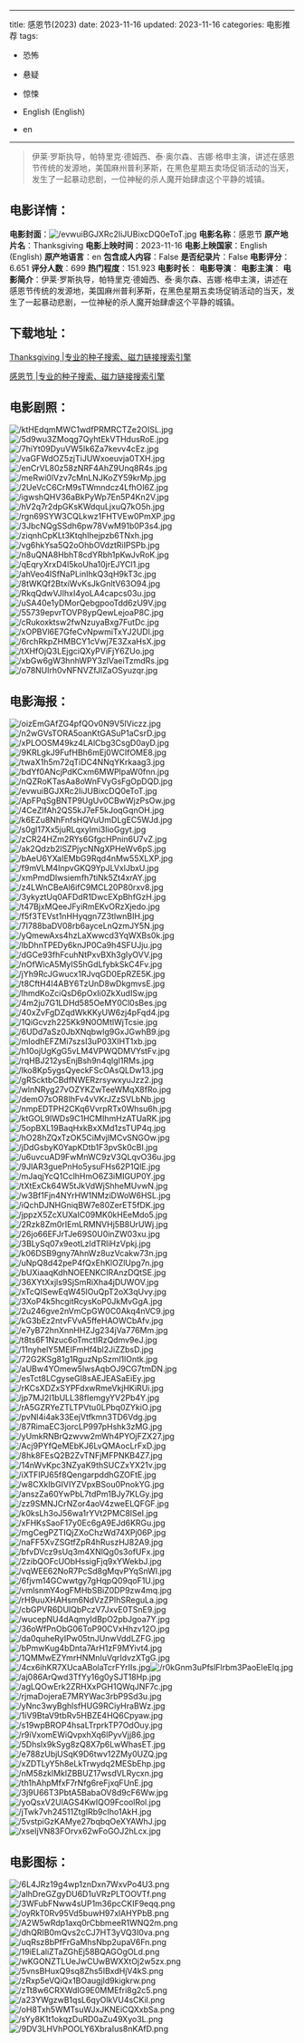 
---
title: 感恩节(2023)
date: 2023-11-16
updated: 2023-11-16
categories: 电影推荐
tags:
- 恐怖
- 悬疑
- 惊悚

- English (English)
- en
---


> 伊莱·罗斯执导，帕特里克·德姆西、泰·奥尔森、吉娜·格申主演，讲述在感恩节传统的发源地，美国麻州普利茅斯，在黑色星期五卖场促销活动的当天，发生了一起暴动悲剧，一位神秘的杀人魔开始肆虐这个平静的城镇。

## **电影详情**：

**电影封面**：<img src="https://image.tmdb.org/t/p/w200/evwuiBGJXRc2IiJUBixcDQ0eToT.jpg" alt="/evwuiBGJXRc2IiJUBixcDQ0eToT.jpg" title="/evwuiBGJXRc2IiJUBixcDQ0eToT.jpg">
**电影名称**：感恩节
**原产地片名**：Thanksgiving
**电影上映时间**：2023-11-16
**电影上映国家**：English (English)
**原产地语言**：en
**包含成人内容**：False
**是否纪录片**：False
**电影评分**：6.651
**评分人数**：699
**热门程度**：151.923
**电影时长**：
**电影导演**：
**电影主演**：
**电影简介**：伊莱·罗斯执导，帕特里克·德姆西、泰·奥尔森、吉娜·格申主演，讲述在感恩节传统的发源地，美国麻州普利茅斯，在黑色星期五卖场促销活动的当天，发生了一起暴动悲剧，一位神秘的杀人魔开始肆虐这个平静的城镇。

## **下载地址**：
[Thanksgiving |专业的种子搜索、磁力链接搜索引擎](https://movie.amd794.com:2083/?search=Thanksgiving&ordering=&mode=match_phrase&page_size=10&page=1)

[感恩节 |专业的种子搜索、磁力链接搜索引擎](https://movie.amd794.com:2083/?search=%E6%84%9F%E6%81%A9%E8%8A%82&ordering=&mode=match_phrase&page_size=10&page=1)
 

## **电影剧照**：
<img src="https://image.tmdb.org/t/p/original/ktHEdqmMWC1wdfPRMRCTZe2OISL.jpg" alt="/ktHEdqmMWC1wdfPRMRCTZe2OISL.jpg" title="/ktHEdqmMWC1wdfPRMRCTZe2OISL.jpg"><img src="https://image.tmdb.org/t/p/original/5d9wu3ZMoqg7QyhtEkVTHdusRoE.jpg" alt="/5d9wu3ZMoqg7QyhtEkVTHdusRoE.jpg" title="/5d9wu3ZMoqg7QyhtEkVTHdusRoE.jpg"><img src="https://image.tmdb.org/t/p/original/7hiYt09DyuVW5Ik6Za7kevv4cEz.jpg" alt="/7hiYt09DyuVW5Ik6Za7kevv4cEz.jpg" title="/7hiYt09DyuVW5Ik6Za7kevv4cEz.jpg"><img src="https://image.tmdb.org/t/p/original/vaGFWdOZ5zjTiJUWxoeuvja0TXH.jpg" alt="/vaGFWdOZ5zjTiJUWxoeuvja0TXH.jpg" title="/vaGFWdOZ5zjTiJUWxoeuvja0TXH.jpg"><img src="https://image.tmdb.org/t/p/original/enCrVL80z58zNRF4AhZ9Unq8R4s.jpg" alt="/enCrVL80z58zNRF4AhZ9Unq8R4s.jpg" title="/enCrVL80z58zNRF4AhZ9Unq8R4s.jpg"><img src="https://image.tmdb.org/t/p/original/meRwi0lVzv7cMnLNJKoZY59krMp.jpg" alt="/meRwi0lVzv7cMnLNJKoZY59krMp.jpg" title="/meRwi0lVzv7cMnLNJKoZY59krMp.jpg"><img src="https://image.tmdb.org/t/p/original/2UeVcC6CrM9sTWmndcz4LfhOI6Z.jpg" alt="/2UeVcC6CrM9sTWmndcz4LfhOI6Z.jpg" title="/2UeVcC6CrM9sTWmndcz4LfhOI6Z.jpg"><img src="https://image.tmdb.org/t/p/original/igwshQHV36aBkPyWp7En5P4Kn2V.jpg" alt="/igwshQHV36aBkPyWp7En5P4Kn2V.jpg" title="/igwshQHV36aBkPyWp7En5P4Kn2V.jpg"><img src="https://image.tmdb.org/t/p/original/hV2q7r2dpGKsKWdquLjxuQ7kO5h.jpg" alt="/hV2q7r2dpGKsKWdquLjxuQ7kO5h.jpg" title="/hV2q7r2dpGKsKWdquLjxuQ7kO5h.jpg"><img src="https://image.tmdb.org/t/p/original/rgn69SYW3CQLkwz1FHTVEw0PmXP.jpg" alt="/rgn69SYW3CQLkwz1FHTVEw0PmXP.jpg" title="/rgn69SYW3CQLkwz1FHTVEw0PmXP.jpg"><img src="https://image.tmdb.org/t/p/original/3JbcNQgSSdh6pw78VwM91b0P3s4.jpg" alt="/3JbcNQgSSdh6pw78VwM91b0P3s4.jpg" title="/3JbcNQgSSdh6pw78VwM91b0P3s4.jpg"><img src="https://image.tmdb.org/t/p/original/ziqnhCpKLt3KtqhIhejpzb6TNxh.jpg" alt="/ziqnhCpKLt3KtqhIhejpzb6TNxh.jpg" title="/ziqnhCpKLt3KtqhIhejpzb6TNxh.jpg"><img src="https://image.tmdb.org/t/p/original/vg6hkYsa5Q2oOhbOVdztRiIPSPb.jpg" alt="/vg6hkYsa5Q2oOhbOVdztRiIPSPb.jpg" title="/vg6hkYsa5Q2oOhbOVdztRiIPSPb.jpg"><img src="https://image.tmdb.org/t/p/original/n8uQNA8HbhT8cdYRbh1pKwJvRoK.jpg" alt="/n8uQNA8HbhT8cdYRbh1pKwJvRoK.jpg" title="/n8uQNA8HbhT8cdYRbh1pKwJvRoK.jpg"><img src="https://image.tmdb.org/t/p/original/qEqryXrxD4l5koUha10jrEJYCl1.jpg" alt="/qEqryXrxD4l5koUha10jrEJYCl1.jpg" title="/qEqryXrxD4l5koUha10jrEJYCl1.jpg"><img src="https://image.tmdb.org/t/p/original/ahVeo4lSfNaPLinIhkQ3qH9kT3c.jpg" alt="/ahVeo4lSfNaPLinIhkQ3qH9kT3c.jpg" title="/ahVeo4lSfNaPLinIhkQ3qH9kT3c.jpg"><img src="https://image.tmdb.org/t/p/original/8tWKQf2BtxiWvKsJkGnltV63O94.jpg" alt="/8tWKQf2BtxiWvKsJkGnltV63O94.jpg" title="/8tWKQf2BtxiWvKsJkGnltV63O94.jpg"><img src="https://image.tmdb.org/t/p/original/RkqQdwVJIhxI4yoLA4capcs03u.jpg" alt="/RkqQdwVJIhxI4yoLA4capcs03u.jpg" title="/RkqQdwVJIhxI4yoLA4capcs03u.jpg"><img src="https://image.tmdb.org/t/p/original/uSA40e1yDMorQebgpooTdd6zU9V.jpg" alt="/uSA40e1yDMorQebgpooTdd6zU9V.jpg" title="/uSA40e1yDMorQebgpooTdd6zU9V.jpg"><img src="https://image.tmdb.org/t/p/original/55739epvrTOVP8ypQewLejoaP8C.jpg" alt="/55739epvrTOVP8ypQewLejoaP8C.jpg" title="/55739epvrTOVP8ypQewLejoaP8C.jpg"><img src="https://image.tmdb.org/t/p/original/cRukoxktsw2fwNzuyaBxg7FutDc.jpg" alt="/cRukoxktsw2fwNzuyaBxg7FutDc.jpg" title="/cRukoxktsw2fwNzuyaBxg7FutDc.jpg"><img src="https://image.tmdb.org/t/p/original/xOPBVl6E7GfeCvNpwmiTxYJ2UDl.jpg" alt="/xOPBVl6E7GfeCvNpwmiTxYJ2UDl.jpg" title="/xOPBVl6E7GfeCvNpwmiTxYJ2UDl.jpg"><img src="https://image.tmdb.org/t/p/original/6rchRkpZHMBCY1cVwj7E3ZxaHsX.jpg" alt="/6rchRkpZHMBCY1cVwj7E3ZxaHsX.jpg" title="/6rchRkpZHMBCY1cVwj7E3ZxaHsX.jpg"><img src="https://image.tmdb.org/t/p/original/tXHfOjQ3LEjgciQXyPViFjY6ZUo.jpg" alt="/tXHfOjQ3LEjgciQXyPViFjY6ZUo.jpg" title="/tXHfOjQ3LEjgciQXyPViFjY6ZUo.jpg"><img src="https://image.tmdb.org/t/p/original/xbGw6gW3hnhWPY3zlVaeiTzmdRs.jpg" alt="/xbGw6gW3hnhWPY3zlVaeiTzmdRs.jpg" title="/xbGw6gW3hnhWPY3zlVaeiTzmdRs.jpg"><img src="https://image.tmdb.org/t/p/original/o78NUlrh0vNFNVZfJlZaOSyuzqr.jpg" alt="/o78NUlrh0vNFNVZfJlZaOSyuzqr.jpg" title="/o78NUlrh0vNFNVZfJlZaOSyuzqr.jpg">

## **电影海报**：
<img src="https://image.tmdb.org/t/p/original/oizEmGAfZG4pfQOv0N9V5IViczz.jpg" alt="/oizEmGAfZG4pfQOv0N9V5IViczz.jpg" title="/oizEmGAfZG4pfQOv0N9V5IViczz.jpg"><img src="https://image.tmdb.org/t/p/original/n2wGVsTORA5oanKtGASuP1aCsrD.jpg" alt="/n2wGVsTORA5oanKtGASuP1aCsrD.jpg" title="/n2wGVsTORA5oanKtGASuP1aCsrD.jpg"><img src="https://image.tmdb.org/t/p/original/xPLOOSM49kz4LAlCbg3CsgD0ayD.jpg" alt="/xPLOOSM49kz4LAlCbg3CsgD0ayD.jpg" title="/xPLOOSM49kz4LAlCbg3CsgD0ayD.jpg"><img src="https://image.tmdb.org/t/p/original/9KRLgkJ9FufHBh6mEj0WCIfOME8.jpg" alt="/9KRLgkJ9FufHBh6mEj0WCIfOME8.jpg" title="/9KRLgkJ9FufHBh6mEj0WCIfOME8.jpg"><img src="https://image.tmdb.org/t/p/original/twaX1h5m72qTiDC4NNqYKrkaag3.jpg" alt="/twaX1h5m72qTiDC4NNqYKrkaag3.jpg" title="/twaX1h5m72qTiDC4NNqYKrkaag3.jpg"><img src="https://image.tmdb.org/t/p/original/bdYf0ANcjPdKCxm6MWPlpaW0fnn.jpg" alt="/bdYf0ANcjPdKCxm6MWPlpaW0fnn.jpg" title="/bdYf0ANcjPdKCxm6MWPlpaW0fnn.jpg"><img src="https://image.tmdb.org/t/p/original/nQZRoKTasAa8oWnFVyGsFgOpDQD.jpg" alt="/nQZRoKTasAa8oWnFVyGsFgOpDQD.jpg" title="/nQZRoKTasAa8oWnFVyGsFgOpDQD.jpg"><img src="https://image.tmdb.org/t/p/original/evwuiBGJXRc2IiJUBixcDQ0eToT.jpg" alt="/evwuiBGJXRc2IiJUBixcDQ0eToT.jpg" title="/evwuiBGJXRc2IiJUBixcDQ0eToT.jpg"><img src="https://image.tmdb.org/t/p/original/ApFPqSgBNTP9UgUv0CBwWjzPsOw.jpg" alt="/ApFPqSgBNTP9UgUv0CBwWjzPsOw.jpg" title="/ApFPqSgBNTP9UgUv0CBwWjzPsOw.jpg"><img src="https://image.tmdb.org/t/p/original/4CeZlfAh2QS5kJ7eF5kJoqGqnOH.jpg" alt="/4CeZlfAh2QS5kJ7eF5kJoqGqnOH.jpg" title="/4CeZlfAh2QS5kJ7eF5kJoqGqnOH.jpg"><img src="https://image.tmdb.org/t/p/original/k6EZu8NhFnfsHQVuUmDLgEC5WJd.jpg" alt="/k6EZu8NhFnfsHQVuUmDLgEC5WJd.jpg" title="/k6EZu8NhFnfsHQVuUmDLgEC5WJd.jpg"><img src="https://image.tmdb.org/t/p/original/s0gl17Xx5juRLqxyImi3IioGgyt.jpg" alt="/s0gl17Xx5juRLqxyImi3IioGgyt.jpg" title="/s0gl17Xx5juRLqxyImi3IioGgyt.jpg"><img src="https://image.tmdb.org/t/p/original/zCR24HZm2RYs6GfgcHPnin6U7vZ.jpg" alt="/zCR24HZm2RYs6GfgcHPnin6U7vZ.jpg" title="/zCR24HZm2RYs6GfgcHPnin6U7vZ.jpg"><img src="https://image.tmdb.org/t/p/original/ak2Qdzb2lSZPjycNNgXPHeWv6pS.jpg" alt="/ak2Qdzb2lSZPjycNNgXPHeWv6pS.jpg" title="/ak2Qdzb2lSZPjycNNgXPHeWv6pS.jpg"><img src="https://image.tmdb.org/t/p/original/bAeU6YXaIEMbG9Rqd4nMw55XLXP.jpg" alt="/bAeU6YXaIEMbG9Rqd4nMw55XLXP.jpg" title="/bAeU6YXaIEMbG9Rqd4nMw55XLXP.jpg"><img src="https://image.tmdb.org/t/p/original/f9mVLM4InpvGKQ9YpJLVxlJbxU.jpg" alt="/f9mVLM4InpvGKQ9YpJLVxlJbxU.jpg" title="/f9mVLM4InpvGKQ9YpJLVxlJbxU.jpg"><img src="https://image.tmdb.org/t/p/original/xmPmdDlwsiemfh7tiNk5Zt4xrAY.jpg" alt="/xmPmdDlwsiemfh7tiNk5Zt4xrAY.jpg" title="/xmPmdDlwsiemfh7tiNk5Zt4xrAY.jpg"><img src="https://image.tmdb.org/t/p/original/z4LWnCBeAl6ifC9MCL20P80rxv8.jpg" alt="/z4LWnCBeAl6ifC9MCL20P80rxv8.jpg" title="/z4LWnCBeAl6ifC9MCL20P80rxv8.jpg"><img src="https://image.tmdb.org/t/p/original/3ykyztUq0AFDdR1DwcEXpBhfGzH.jpg" alt="/3ykyztUq0AFDdR1DwcEXpBhfGzH.jpg" title="/3ykyztUq0AFDdR1DwcEXpBhfGzH.jpg"><img src="https://image.tmdb.org/t/p/original/t47BjxMQeeJFyiRmEKvORzXjedo.jpg" alt="/t47BjxMQeeJFyiRmEKvORzXjedo.jpg" title="/t47BjxMQeeJFyiRmEKvORzXjedo.jpg"><img src="https://image.tmdb.org/t/p/original/f5f3TEVst1nHHyqgn7Z3tlwnBIH.jpg" alt="/f5f3TEVst1nHHyqgn7Z3tlwnBIH.jpg" title="/f5f3TEVst1nHHyqgn7Z3tlwnBIH.jpg"><img src="https://image.tmdb.org/t/p/original/7I788baDV08rb6ayceLnQzmJY5N.jpg" alt="/7I788baDV08rb6ayceLnQzmJY5N.jpg" title="/7I788baDV08rb6ayceLnQzmJY5N.jpg"><img src="https://image.tmdb.org/t/p/original/yQmewAxs4hzLaXwwcd3YqWXBs0k.jpg" alt="/yQmewAxs4hzLaXwwcd3YqWXBs0k.jpg" title="/yQmewAxs4hzLaXwwcd3YqWXBs0k.jpg"><img src="https://image.tmdb.org/t/p/original/lbDhnTPEDy6knJP0Ca9h4SFUJju.jpg" alt="/lbDhnTPEDy6knJP0Ca9h4SFUJju.jpg" title="/lbDhnTPEDy6knJP0Ca9h4SFUJju.jpg"><img src="https://image.tmdb.org/t/p/original/dGCe93fhFcuhNtPxvBXh3gIyOVV.jpg" alt="/dGCe93fhFcuhNtPxvBXh3gIyOVV.jpg" title="/dGCe93fhFcuhNtPxvBXh3gIyOVV.jpg"><img src="https://image.tmdb.org/t/p/original/nOfWicA5MyIS5hGdLfybkSkC4Fv.jpg" alt="/nOfWicA5MyIS5hGdLfybkSkC4Fv.jpg" title="/nOfWicA5MyIS5hGdLfybkSkC4Fv.jpg"><img src="https://image.tmdb.org/t/p/original/jYh9RcJGwucx1RJvqGD0EpRZE5K.jpg" alt="/jYh9RcJGwucx1RJvqGD0EpRZE5K.jpg" title="/jYh9RcJGwucx1RJvqGD0EpRZE5K.jpg"><img src="https://image.tmdb.org/t/p/original/t8CftH4I4ABY6TzUnD8wDkgmvsE.jpg" alt="/t8CftH4I4ABY6TzUnD8wDkgmvsE.jpg" title="/t8CftH4I4ABY6TzUnD8wDkgmvsE.jpg"><img src="https://image.tmdb.org/t/p/original/lhmdKoZciQsD6pOxIi0ZkXudISw.jpg" alt="/lhmdKoZciQsD6pOxIi0ZkXudISw.jpg" title="/lhmdKoZciQsD6pOxIi0ZkXudISw.jpg"><img src="https://image.tmdb.org/t/p/original/4m2ju7G1LDHd585OeMY0Cl0sBes.jpg" alt="/4m2ju7G1LDHd585OeMY0Cl0sBes.jpg" title="/4m2ju7G1LDHd585OeMY0Cl0sBes.jpg"><img src="https://image.tmdb.org/t/p/original/40xZvFgDZqdWkKKyUW6zj4pFqd4.jpg" alt="/40xZvFgDZqdWkKKyUW6zj4pFqd4.jpg" title="/40xZvFgDZqdWkKKyUW6zj4pFqd4.jpg"><img src="https://image.tmdb.org/t/p/original/1QiGcvzh225Kk9N0OMtlWjTcsie.jpg" alt="/1QiGcvzh225Kk9N0OMtlWjTcsie.jpg" title="/1QiGcvzh225Kk9N0OMtlWjTcsie.jpg"><img src="https://image.tmdb.org/t/p/original/6UDd7aSz0JbXNqbwIg9GxJGwhB9.jpg" alt="/6UDd7aSz0JbXNqbwIg9GxJGwhB9.jpg" title="/6UDd7aSz0JbXNqbwIg9GxJGwhB9.jpg"><img src="https://image.tmdb.org/t/p/original/mIodhEFZMi7szsI3uP03XIHT1xb.jpg" alt="/mIodhEFZMi7szsI3uP03XIHT1xb.jpg" title="/mIodhEFZMi7szsI3uP03XIHT1xb.jpg"><img src="https://image.tmdb.org/t/p/original/h10ojUgKgG5vLM4VPWQDMVYstFv.jpg" alt="/h10ojUgKgG5vLM4VPWQDMVYstFv.jpg" title="/h10ojUgKgG5vLM4VPWQDMVYstFv.jpg"><img src="https://image.tmdb.org/t/p/original/rqHBJ212ysEnjBsh9n4qIgI1RMs.jpg" alt="/rqHBJ212ysEnjBsh9n4qIgI1RMs.jpg" title="/rqHBJ212ysEnjBsh9n4qIgI1RMs.jpg"><img src="https://image.tmdb.org/t/p/original/lko8Kp5ygsQyeckFScOAsQLDw13.jpg" alt="/lko8Kp5ygsQyeckFScOAsQLDw13.jpg" title="/lko8Kp5ygsQyeckFScOAsQLDw13.jpg"><img src="https://image.tmdb.org/t/p/original/gRScktbCBdfNWERzrsywxyuJzz2.jpg" alt="/gRScktbCBdfNWERzrsywxyuJzz2.jpg" title="/gRScktbCBdfNWERzrsywxyuJzz2.jpg"><img src="https://image.tmdb.org/t/p/original/wlnNRyg27vOZYKZwTeeWMqX8fRo.jpg" alt="/wlnNRyg27vOZYKZwTeeWMqX8fRo.jpg" title="/wlnNRyg27vOZYKZwTeeWMqX8fRo.jpg"><img src="https://image.tmdb.org/t/p/original/demO7sOR8IhFv4vVKrJZzSVLbNb.jpg" alt="/demO7sOR8IhFv4vVKrJZzSVLbNb.jpg" title="/demO7sOR8IhFv4vVKrJZzSVLbNb.jpg"><img src="https://image.tmdb.org/t/p/original/nmpEDTPH2CKq6VvrpRTx0Whsu6h.jpg" alt="/nmpEDTPH2CKq6VvrpRTx0Whsu6h.jpg" title="/nmpEDTPH2CKq6VvrpRTx0Whsu6h.jpg"><img src="https://image.tmdb.org/t/p/original/ktGOL9IWDs9C1HCMIhmHzATUaRK.jpg" alt="/ktGOL9IWDs9C1HCMIhmHzATUaRK.jpg" title="/ktGOL9IWDs9C1HCMIhmHzATUaRK.jpg"><img src="https://image.tmdb.org/t/p/original/5opBXL19BaqHxkBxXMd1zsTUP4q.jpg" alt="/5opBXL19BaqHxkBxXMd1zsTUP4q.jpg" title="/5opBXL19BaqHxkBxXMd1zsTUP4q.jpg"><img src="https://image.tmdb.org/t/p/original/hO28hZQxTzOK5CiMvjlMCvSNGOw.jpg" alt="/hO28hZQxTzOK5CiMvjlMCvSNGOw.jpg" title="/hO28hZQxTzOK5CiMvjlMCvSNGOw.jpg"><img src="https://image.tmdb.org/t/p/original/jDdGsbyK0YapKDtb1F3pvSk0cBI.jpg" alt="/jDdGsbyK0YapKDtb1F3pvSk0cBI.jpg" title="/jDdGsbyK0YapKDtb1F3pvSk0cBI.jpg"><img src="https://image.tmdb.org/t/p/original/u6uvcuAD9FwMnWC9zV3QLqvO36u.jpg" alt="/u6uvcuAD9FwMnWC9zV3QLqvO36u.jpg" title="/u6uvcuAD9FwMnWC9zV3QLqvO36u.jpg"><img src="https://image.tmdb.org/t/p/original/9JlAR3guePnHo5ysuFHs62P1QlE.jpg" alt="/9JlAR3guePnHo5ysuFHs62P1QlE.jpg" title="/9JlAR3guePnHo5ysuFHs62P1QlE.jpg"><img src="https://image.tmdb.org/t/p/original/mJaqjYcQ1CclhHmO6Z3iMIGUP0Y.jpg" alt="/mJaqjYcQ1CclhHmO6Z3iMIGUP0Y.jpg" title="/mJaqjYcQ1CclhHmO6Z3iMIGUP0Y.jpg"><img src="https://image.tmdb.org/t/p/original/tXtExCk64W5tJkVdWjShheMUvwN.jpg" alt="/tXtExCk64W5tJkVdWjShheMUvwN.jpg" title="/tXtExCk64W5tJkVdWjShheMUvwN.jpg"><img src="https://image.tmdb.org/t/p/original/w3Bf1Fjn4NYrHW1NMziDWoW6HSL.jpg" alt="/w3Bf1Fjn4NYrHW1NMziDWoW6HSL.jpg" title="/w3Bf1Fjn4NYrHW1NMziDWoW6HSL.jpg"><img src="https://image.tmdb.org/t/p/original/iQchDJNHGniqBW7e80ZerET5fDK.jpg" alt="/iQchDJNHGniqBW7e80ZerET5fDK.jpg" title="/iQchDJNHGniqBW7e80ZerET5fDK.jpg"><img src="https://image.tmdb.org/t/p/original/jppzX5ZcXUXaIC09MK0kHEeMdo5.jpg" alt="/jppzX5ZcXUXaIC09MK0kHEeMdo5.jpg" title="/jppzX5ZcXUXaIC09MK0kHEeMdo5.jpg"><img src="https://image.tmdb.org/t/p/original/2Rzk8Zm0rIEmLRMNVHj5B8UrUWj.jpg" alt="/2Rzk8Zm0rIEmLRMNVHj5B8UrUWj.jpg" title="/2Rzk8Zm0rIEmLRMNVHj5B8UrUWj.jpg"><img src="https://image.tmdb.org/t/p/original/26jo66EFJrTJe69S0U0inZW03xu.jpg" alt="/26jo66EFJrTJe69S0U0inZW03xu.jpg" title="/26jo66EFJrTJe69S0U0inZW03xu.jpg"><img src="https://image.tmdb.org/t/p/original/3BLySq07x9eotLzldTRliHzVpkj.jpg" alt="/3BLySq07x9eotLzldTRliHzVpkj.jpg" title="/3BLySq07x9eotLzldTRliHzVpkj.jpg"><img src="https://image.tmdb.org/t/p/original/k06DSB9gny7AhnWz8uzVcakw73n.jpg" alt="/k06DSB9gny7AhnWz8uzVcakw73n.jpg" title="/k06DSB9gny7AhnWz8uzVcakw73n.jpg"><img src="https://image.tmdb.org/t/p/original/uNpQ8d42peP4fQxEhKlOZlUpg7n.jpg" alt="/uNpQ8d42peP4fQxEhKlOZlUpg7n.jpg" title="/uNpQ8d42peP4fQxEhKlOZlUpg7n.jpg"><img src="https://image.tmdb.org/t/p/original/bUXiaaqKdhNOEENKCIRAnzDQtSE.jpg" alt="/bUXiaaqKdhNOEENKCIRAnzDQtSE.jpg" title="/bUXiaaqKdhNOEENKCIRAnzDQtSE.jpg"><img src="https://image.tmdb.org/t/p/original/36XYtXxjls9SjSmRiXha4jDUWOV.jpg" alt="/36XYtXxjls9SjSmRiXha4jDUWOV.jpg" title="/36XYtXxjls9SjSmRiXha4jDUWOV.jpg"><img src="https://image.tmdb.org/t/p/original/xTcQISewEqW45IOuQpT2oX3qUvy.jpg" alt="/xTcQISewEqW45IOuQpT2oX3qUvy.jpg" title="/xTcQISewEqW45IOuQpT2oX3qUvy.jpg"><img src="https://image.tmdb.org/t/p/original/3XoP4k5hcgitRcysKoP0JkMvGgA.jpg" alt="/3XoP4k5hcgitRcysKoP0JkMvGgA.jpg" title="/3XoP4k5hcgitRcysKoP0JkMvGgA.jpg"><img src="https://image.tmdb.org/t/p/original/2u246gve2nVmCpGW0C0Akq4nVC9.jpg" alt="/2u246gve2nVmCpGW0C0Akq4nVC9.jpg" title="/2u246gve2nVmCpGW0C0Akq4nVC9.jpg"><img src="https://image.tmdb.org/t/p/original/kG3bEz2ntvFVvA5ffeHAOWCbAfv.jpg" alt="/kG3bEz2ntvFVvA5ffeHAOWCbAfv.jpg" title="/kG3bEz2ntvFVvA5ffeHAOWCbAfv.jpg"><img src="https://image.tmdb.org/t/p/original/e7yB72hnXnnHHZJg234jVa776Mm.jpg" alt="/e7yB72hnXnnHHZJg234jVa776Mm.jpg" title="/e7yB72hnXnnHHZJg234jVa776Mm.jpg"><img src="https://image.tmdb.org/t/p/original/t8ts6F1Nzuc6oTmctIRzQdmv9eJ.jpg" alt="/t8ts6F1Nzuc6oTmctIRzQdmv9eJ.jpg" title="/t8ts6F1Nzuc6oTmctIRzQdmv9eJ.jpg"><img src="https://image.tmdb.org/t/p/original/11nyhelY5MEIFmHf4bl2JiZZbsD.jpg" alt="/11nyhelY5MEIFmHf4bl2JiZZbsD.jpg" title="/11nyhelY5MEIFmHf4bl2JiZZbsD.jpg"><img src="https://image.tmdb.org/t/p/original/72G2KSg81g1RguzNpSzml1lOntk.jpg" alt="/72G2KSg81g1RguzNpSzml1lOntk.jpg" title="/72G2KSg81g1RguzNpSzml1lOntk.jpg"><img src="https://image.tmdb.org/t/p/original/aUBw4YOmew5lwsAqbOJ9CG7tmDN.jpg" alt="/aUBw4YOmew5lwsAqbOJ9CG7tmDN.jpg" title="/aUBw4YOmew5lwsAqbOJ9CG7tmDN.jpg"><img src="https://image.tmdb.org/t/p/original/esTct8LCgyseGl8sAEJEASaEiEy.jpg" alt="/esTct8LCgyseGl8sAEJEASaEiEy.jpg" title="/esTct8LCgyseGl8sAEJEASaEiEy.jpg"><img src="https://image.tmdb.org/t/p/original/rKCsXDZxSYPFdxwRmeVkjHKiRUi.jpg" alt="/rKCsXDZxSYPFdxwRmeVkjHKiRUi.jpg" title="/rKCsXDZxSYPFdxwRmeVkjHKiRUi.jpg"><img src="https://image.tmdb.org/t/p/original/jp7MJ2I1bULL38fIemgyYV2Pb4Y.jpg" alt="/jp7MJ2I1bULL38fIemgyYV2Pb4Y.jpg" title="/jp7MJ2I1bULL38fIemgyYV2Pb4Y.jpg"><img src="https://image.tmdb.org/t/p/original/rA5GZRYeZTLTPVtu0LPbq0ZYkiO.jpg" alt="/rA5GZRYeZTLTPVtu0LPbq0ZYkiO.jpg" title="/rA5GZRYeZTLTPVtu0LPbq0ZYkiO.jpg"><img src="https://image.tmdb.org/t/p/original/pvNl4i4ak33EejVtfkmn3TD6Vdg.jpg" alt="/pvNl4i4ak33EejVtfkmn3TD6Vdg.jpg" title="/pvNl4i4ak33EejVtfkmn3TD6Vdg.jpg"><img src="https://image.tmdb.org/t/p/original/87RimaEC3jorcLP997pHshk3zMG.jpg" alt="/87RimaEC3jorcLP997pHshk3zMG.jpg" title="/87RimaEC3jorcLP997pHshk3zMG.jpg"><img src="https://image.tmdb.org/t/p/original/yUmkRNBrQzwvw2mWh4PYOjFZX27.jpg" alt="/yUmkRNBrQzwvw2mWh4PYOjFZX27.jpg" title="/yUmkRNBrQzwvw2mWh4PYOjFZX27.jpg"><img src="https://image.tmdb.org/t/p/original/Acj9PYfQeMEbKJ6LvQMAocLrFxD.jpg" alt="/Acj9PYfQeMEbKJ6LvQMAocLrFxD.jpg" title="/Acj9PYfQeMEbKJ6LvQMAocLrFxD.jpg"><img src="https://image.tmdb.org/t/p/original/8hk8FEsQ2B2ZvTNFjMFPNKB4Z7.jpg" alt="/8hk8FEsQ2B2ZvTNFjMFPNKB4Z7.jpg" title="/8hk8FEsQ2B2ZvTNFjMFPNKB4Z7.jpg"><img src="https://image.tmdb.org/t/p/original/14nWvKpc3NZyaK9thSUCZxYX21v.jpg" alt="/14nWvKpc3NZyaK9thSUCZxYX21v.jpg" title="/14nWvKpc3NZyaK9thSUCZxYX21v.jpg"><img src="https://image.tmdb.org/t/p/original/iXTFIPJ65f8QengarpddhGZOFtE.jpg" alt="/iXTFIPJ65f8QengarpddhGZOFtE.jpg" title="/iXTFIPJ65f8QengarpddhGZOFtE.jpg"><img src="https://image.tmdb.org/t/p/original/w8CXkIbGIVIYZVpxBSou0PnokYG.jpg" alt="/w8CXkIbGIVIYZVpxBSou0PnokYG.jpg" title="/w8CXkIbGIVIYZVpxBSou0PnokYG.jpg"><img src="https://image.tmdb.org/t/p/original/anszZa60YwPbL7tdPm1BJy7KLGy.jpg" alt="/anszZa60YwPbL7tdPm1BJy7KLGy.jpg" title="/anszZa60YwPbL7tdPm1BJy7KLGy.jpg"><img src="https://image.tmdb.org/t/p/original/zz9SMNJCrNZor4aoV4zweELQFGF.jpg" alt="/zz9SMNJCrNZor4aoV4zweELQFGF.jpg" title="/zz9SMNJCrNZor4aoV4zweELQFGF.jpg"><img src="https://image.tmdb.org/t/p/original/k0ksLh3oJ56wa1rYVt2PMC8lSeI.jpg" alt="/k0ksLh3oJ56wa1rYVt2PMC8lSeI.jpg" title="/k0ksLh3oJ56wa1rYVt2PMC8lSeI.jpg"><img src="https://image.tmdb.org/t/p/original/xFHKsSaoF17y0Ec6gA9EJd6KRGu.jpg" alt="/xFHKsSaoF17y0Ec6gA9EJd6KRGu.jpg" title="/xFHKsSaoF17y0Ec6gA9EJd6KRGu.jpg"><img src="https://image.tmdb.org/t/p/original/mgCegPZTIQjZXoChzWd74XPj06P.jpg" alt="/mgCegPZTIQjZXoChzWd74XPj06P.jpg" title="/mgCegPZTIQjZXoChzWd74XPj06P.jpg"><img src="https://image.tmdb.org/t/p/original/naFF5XvZSGtfZpR4hRuszHJ82A9.jpg" alt="/naFF5XvZSGtfZpR4hRuszHJ82A9.jpg" title="/naFF5XvZSGtfZpR4hRuszHJ82A9.jpg"><img src="https://image.tmdb.org/t/p/original/bfvDVcz9sUq3m4XNlQg0s3ofUFx.jpg" alt="/bfvDVcz9sUq3m4XNlQg0s3ofUFx.jpg" title="/bfvDVcz9sUq3m4XNlQg0s3ofUFx.jpg"><img src="https://image.tmdb.org/t/p/original/2zibQOFcUObHssigFjq9xYWekbJ.jpg" alt="/2zibQOFcUObHssigFjq9xYWekbJ.jpg" title="/2zibQOFcUObHssigFjq9xYWekbJ.jpg"><img src="https://image.tmdb.org/t/p/original/vqWEE62NoR7PcSd8gMqvPYqSnWI.jpg" alt="/vqWEE62NoR7PcSd8gMqvPYqSnWI.jpg" title="/vqWEE62NoR7PcSd8gMqvPYqSnWI.jpg"><img src="https://image.tmdb.org/t/p/original/6fjvm14GCwwtgy7gHqpQ09qoF1U.jpg" alt="/6fjvm14GCwwtgy7gHqpQ09qoF1U.jpg" title="/6fjvm14GCwwtgy7gHqpQ09qoF1U.jpg"><img src="https://image.tmdb.org/t/p/original/vmlsnmY4ogFMHbSBiZ0DP9zw4mq.jpg" alt="/vmlsnmY4ogFMHbSBiZ0DP9zw4mq.jpg" title="/vmlsnmY4ogFMHbSBiZ0DP9zw4mq.jpg"><img src="https://image.tmdb.org/t/p/original/rH9uuXHAHsm6NdVzZPlhSReguLa.jpg" alt="/rH9uuXHAHsm6NdVzZPlhSReguLa.jpg" title="/rH9uuXHAHsm6NdVzZPlhSReguLa.jpg"><img src="https://image.tmdb.org/t/p/original/cbGPVR6DUlQbPczV7JxvE0TSnE9.jpg" alt="/cbGPVR6DUlQbPczV7JxvE0TSnE9.jpg" title="/cbGPVR6DUlQbPczV7JxvE0TSnE9.jpg"><img src="https://image.tmdb.org/t/p/original/wucepNU4dAqmyIdBpO2pbJgoa7Y.jpg" alt="/wucepNU4dAqmyIdBpO2pbJgoa7Y.jpg" title="/wucepNU4dAqmyIdBpO2pbJgoa7Y.jpg"><img src="https://image.tmdb.org/t/p/original/36oWfPnObG06ToP90CVxHhzv12O.jpg" alt="/36oWfPnObG06ToP90CVxHhzv12O.jpg" title="/36oWfPnObG06ToP90CVxHhzv12O.jpg"><img src="https://image.tmdb.org/t/p/original/da0quheRyIPw05tnJUnwVddLZFG.jpg" alt="/da0quheRyIPw05tnJUnwVddLZFG.jpg" title="/da0quheRyIPw05tnJUnwVddLZFG.jpg"><img src="https://image.tmdb.org/t/p/original/bPmwKug4bDnta7ArH1zF9MYivt4.jpg" alt="/bPmwKug4bDnta7ArH1zF9MYivt4.jpg" title="/bPmwKug4bDnta7ArH1zF9MYivt4.jpg"><img src="https://image.tmdb.org/t/p/original/1QMMwEZYmrHNMnIuVqrIdvzXTgG.jpg" alt="/1QMMwEZYmrHNMnIuVqrIdvzXTgG.jpg" title="/1QMMwEZYmrHNMnIuVqrIdvzXTgG.jpg"><img src="https://image.tmdb.org/t/p/original/4cx6ihKR7XUcaABolaTcrFYrIIs.jpg" alt="/4cx6ihKR7XUcaABolaTcrFYrIIs.jpg" title="/4cx6ihKR7XUcaABolaTcrFYrIIs.jpg"><img src="https://image.tmdb.org/t/p/original/r0kGnm3uPfslFlrbm3PaoEleElq.jpg" alt="/r0kGnm3uPfslFlrbm3PaoEleElq.jpg" title="/r0kGnm3uPfslFlrbm3PaoEleElq.jpg"><img src="https://image.tmdb.org/t/p/original/aj086ArQwd3TfYy16g0ySJT18Hp.jpg" alt="/aj086ArQwd3TfYy16g0ySJT18Hp.jpg" title="/aj086ArQwd3TfYy16g0ySJT18Hp.jpg"><img src="https://image.tmdb.org/t/p/original/agLQOwErk2ZRHXxPGH1QWqJNF7c.jpg" alt="/agLQOwErk2ZRHXxPGH1QWqJNF7c.jpg" title="/agLQOwErk2ZRHXxPGH1QWqJNF7c.jpg"><img src="https://image.tmdb.org/t/p/original/rjmaDojeraE7MRYWac3rbP9Sd3u.jpg" alt="/rjmaDojeraE7MRYWac3rbP9Sd3u.jpg" title="/rjmaDojeraE7MRYWac3rbP9Sd3u.jpg"><img src="https://image.tmdb.org/t/p/original/yNnc3wyBghlsfHUG9RCiyHraBWz.jpg" alt="/yNnc3wyBghlsfHUG9RCiyHraBWz.jpg" title="/yNnc3wyBghlsfHUG9RCiyHraBWz.jpg"><img src="https://image.tmdb.org/t/p/original/1iV9BtaV9tbRv5HBZE4HQ6Cpyaw.jpg" alt="/1iV9BtaV9tbRv5HBZE4HQ6Cpyaw.jpg" title="/1iV9BtaV9tbRv5HBZE4HQ6Cpyaw.jpg"><img src="https://image.tmdb.org/t/p/original/s19wpBROP4hsaLTrprkTP7OdOuy.jpg" alt="/s19wpBROP4hsaLTrprkTP7OdOuy.jpg" title="/s19wpBROP4hsaLTrprkTP7OdOuy.jpg"><img src="https://image.tmdb.org/t/p/original/r9iVxomEWiQvpxhXq6lPyvVjj86.jpg" alt="/r9iVxomEWiQvpxhXq6lPyvVjj86.jpg" title="/r9iVxomEWiQvpxhXq6lPyvVjj86.jpg"><img src="https://image.tmdb.org/t/p/original/5Dhslx9kSyg8zQ8X7p6LwWhasET.jpg" alt="/5Dhslx9kSyg8zQ8X7p6LwWhasET.jpg" title="/5Dhslx9kSyg8zQ8X7p6LwWhasET.jpg"><img src="https://image.tmdb.org/t/p/original/e788zUbjUSqK9D6twv12ZMy0UZQ.jpg" alt="/e788zUbjUSqK9D6twv12ZMy0UZQ.jpg" title="/e788zUbjUSqK9D6twv12ZMy0UZQ.jpg"><img src="https://image.tmdb.org/t/p/original/xZDTLyY5h8eLkTrwydq2MESbEhp.jpg" alt="/xZDTLyY5h8eLkTrwydq2MESbEhp.jpg" title="/xZDTLyY5h8eLkTrwydq2MESbEhp.jpg"><img src="https://image.tmdb.org/t/p/original/nM58zklMkIZBBUZ17wsdVLRycxn.jpg" alt="/nM58zklMkIZBBUZ17wsdVLRycxn.jpg" title="/nM58zklMkIZBBUZ17wsdVLRycxn.jpg"><img src="https://image.tmdb.org/t/p/original/th1hAhpMfxF7rNfg6reFjxqFUnE.jpg" alt="/th1hAhpMfxF7rNfg6reFjxqFUnE.jpg" title="/th1hAhpMfxF7rNfg6reFjxqFUnE.jpg"><img src="https://image.tmdb.org/t/p/original/3j9U66T3PbtA5BabaOV8d9cF6Ww.jpg" alt="/3j9U66T3PbtA5BabaOV8d9cF6Ww.jpg" title="/3j9U66T3PbtA5BabaOV8d9cF6Ww.jpg"><img src="https://image.tmdb.org/t/p/original/yoQsxV2UlAGS4KwIQO9FcoolRol.jpg" alt="/yoQsxV2UlAGS4KwIQO9FcoolRol.jpg" title="/yoQsxV2UlAGS4KwIQO9FcoolRol.jpg"><img src="https://image.tmdb.org/t/p/original/jTwk7vh24511ZtgIRb9cIho1AkH.jpg" alt="/jTwk7vh24511ZtgIRb9cIho1AkH.jpg" title="/jTwk7vh24511ZtgIRb9cIho1AkH.jpg"><img src="https://image.tmdb.org/t/p/original/5vstpiGzKAMye27bqbqOeXYAWhJ.jpg" alt="/5vstpiGzKAMye27bqbqOeXYAWhJ.jpg" title="/5vstpiGzKAMye27bqbqOeXYAWhJ.jpg"><img src="https://image.tmdb.org/t/p/original/xseIjVN83FOrvx62wFoGOJ2hLcx.jpg" alt="/xseIjVN83FOrvx62wFoGOJ2hLcx.jpg" title="/xseIjVN83FOrvx62wFoGOJ2hLcx.jpg">

## **电影图标**：
<img src="https://image.tmdb.org/t/p/original/6L4JRz19g4wp1znDxn7WxvPo4U3.png" alt="/6L4JRz19g4wp1znDxn7WxvPo4U3.png" title="/6L4JRz19g4wp1znDxn7WxvPo4U3.png"><img src="https://image.tmdb.org/t/p/original/alhDreGZgyDU6D1uVRzPLTOOVTf.png" alt="/alhDreGZgyDU6D1uVRzPLTOOVTf.png" title="/alhDreGZgyDU6D1uVRzPLTOOVTf.png"><img src="https://image.tmdb.org/t/p/original/3WFubFNww4sUP1m36pcCKIF9eqq.png" alt="/3WFubFNww4sUP1m36pcCKIF9eqq.png" title="/3WFubFNww4sUP1m36pcCKIF9eqq.png"><img src="https://image.tmdb.org/t/p/original/oyRkT0Rv95Vd5buwH97xlAHYPbB.png" alt="/oyRkT0Rv95Vd5buwH97xlAHYPbB.png" title="/oyRkT0Rv95Vd5buwH97xlAHYPbB.png"><img src="https://image.tmdb.org/t/p/original/A2W5wRdp1axq0rCbbmeeR1WNQ2m.png" alt="/A2W5wRdp1axq0rCbbmeeR1WNQ2m.png" title="/A2W5wRdp1axq0rCbbmeeR1WNQ2m.png"><img src="https://image.tmdb.org/t/p/original/dhQRIB0mQvs2cCJ7HT3yVQ3I0va.png" alt="/dhQRIB0mQvs2cCJ7HT3yVQ3I0va.png" title="/dhQRIB0mQvs2cCJ7HT3yVQ3I0va.png"><img src="https://image.tmdb.org/t/p/original/uqRsz8bPfFrGaMhsNbp2upaV6Fn.png" alt="/uqRsz8bPfFrGaMhsNbp2upaV6Fn.png" title="/uqRsz8bPfFrGaMhsNbp2upaV6Fn.png"><img src="https://image.tmdb.org/t/p/original/19iELaliZTaZGhEj58BQAGOgOLd.png" alt="/19iELaliZTaZGhEj58BQAGOgOLd.png" title="/19iELaliZTaZGhEj58BQAGOgOLd.png"><img src="https://image.tmdb.org/t/p/original/wKGONZTLUeJwCUwBWXXtOj2w5zx.png" alt="/wKGONZTLUeJwCUwBWXXtOj2w5zx.png" title="/wKGONZTLUeJwCUwBWXXtOj2w5zx.png"><img src="https://image.tmdb.org/t/p/original/5vnsBHuxQ9sq8Zhs5IBxdHjV4kS.png" alt="/5vnsBHuxQ9sq8Zhs5IBxdHjV4kS.png" title="/5vnsBHuxQ9sq8Zhs5IBxdHjV4kS.png"><img src="https://image.tmdb.org/t/p/original/zRxp5eVQiQx1BOaugjld9kigkrw.png" alt="/zRxp5eVQiQx1BOaugjld9kigkrw.png" title="/zRxp5eVQiQx1BOaugjld9kigkrw.png"><img src="https://image.tmdb.org/t/p/original/zTt8w6CRXWdIG9E0MMEfri8g2c5.png" alt="/zTt8w6CRXWdIG9E0MMEfri8g2c5.png" title="/zTt8w6CRXWdIG9E0MMEfri8g2c5.png"><img src="https://image.tmdb.org/t/p/original/a23YWgzwB1qsL6qyOlkVU4sCKil.png" alt="/a23YWgzwB1qsL6qyOlkVU4sCKil.png" title="/a23YWgzwB1qsL6qyOlkVU4sCKil.png"><img src="https://image.tmdb.org/t/p/original/oH8Txh5WMTsuWJxJKNEiCQXxbSa.png" alt="/oH8Txh5WMTsuWJxJKNEiCQXxbSa.png" title="/oH8Txh5WMTsuWJxJKNEiCQXxbSa.png"><img src="https://image.tmdb.org/t/p/original/sYy8K1t1okqzDuRD0aZu49Xyo3L.png" alt="/sYy8K1t1okqzDuRD0aZu49Xyo3L.png" title="/sYy8K1t1okqzDuRD0aZu49Xyo3L.png"><img src="https://image.tmdb.org/t/p/original/9DV3LHVhPOOLY6XbraIus8nKAfD.png" alt="/9DV3LHVhPOOLY6XbraIus8nKAfD.png" title="/9DV3LHVhPOOLY6XbraIus8nKAfD.png">

